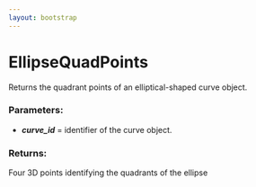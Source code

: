```yaml
---
layout: bootstrap
---
```


# EllipseQuadPoints

Returns the quadrant points of an elliptical-shaped curve object.
          

### Parameters:

- ***curve_id*** = identifier of the curve object.
        

### Returns:


Four 3D points identifying the quadrants of the ellipse
        


